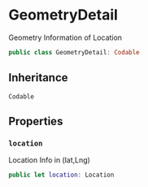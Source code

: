 # GeometryDetail

Geometry Information of Location

``` swift
public class GeometryDetail: Codable 
```

## Inheritance

`Codable`

## Properties

### `location`

Location Info in (lat,Lng)

``` swift
public let location: Location
```
